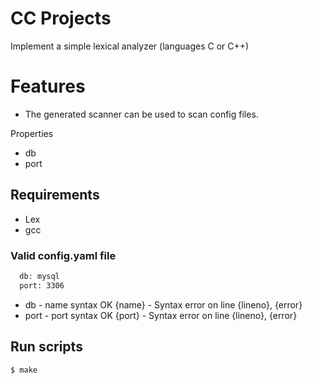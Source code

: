 # CC Projects


Implement a simple lexical analyzer
(languages C or C++) 

# Features
  - The generated scanner can be used to scan config files.

Properties
  - db
  - port


## Requirements
* Lex
* gcc


### Valid config.yaml file
```sh
  db: mysql
  port: 3306
```

- db - name syntax OK {name} - Syntax error on line {lineno}, {error} 
-  port - port syntax OK {port} - Syntax error on line {lineno},  {error} 


## Run scripts

```sh
$ make
```